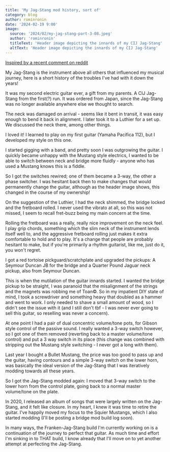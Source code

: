 ```yaml
---
title: 'My Jag-Stang mod history, sort of'
category: blog
author: rominronin
date: '2024-02-19 9:00'
image:
  source: '2024/02/my-jag-stang-part-3-08.jpeg'
  author: 'rominronin'
  titleText: 'Header image depicting the innards of my CIJ Jag-Stang'
  altText: 'Header image depicting the innards of my CIJ Jag-Stang'
---
```


[Inspired by a recent comment on reddit](https://www.reddit.com/r/offset/comments/1absuj6/comment/kjratle/?utm_source=share&utm_medium=web3x&utm_name=web3xcss&utm_term=1&utm_content=share_button)

My Jag-Stang is the instrument above all others that influenced my musical journey, here is a short history of the
troubles I've had with it down the years!

It was my second electric guitar ever, a gift from my parents. A CIJ Jag-Stang from the first(?) run. It was ordered
from Japan, since the Jag-Stang was no longer available anywhere else we thought to search.

The neck was damaged on arrival - seems like it bent in transit, it was easy enough to bend it back in alignment. I
later took it to a Luthier for a set up. We discussed the neck there, among other things.

I loved it! I learned to play on my first guitar (Yamaha Pacifica 112), but I developed my style on this one.

I started gigging with a band, and pretty soon I was outgrowing the guitar. I quickly became unhappy with the 
Mustang style electrics, I wanted to be able to switch between neck and bridge more fluidly - anyone who has 
used a Mustang knows this is a fiddle.

So I got the switches rewired; one of them became a 3-way, the other a phase switcher. I was hesitant back then to 
make changes that would permanently change the guitar, although as the header image shows, this changed in the 
course of my ownership!

On the suggestion of the Luthier, I had the neck shimmed, the bridge locked and the fretboard rolled. I never used 
the vibrato at all, so this was not missed, I seem to recall fret-buzz being my main concern at the time.

Rolling the fretboard was a really, really nice improvement on the neck feel. I play grip chords, something which 
the slim neck of the instrument lends itself well to, and the aggressive fretboard rolling just makes it extra 
comfortable to hold and to play. It's a change that people are probably hesitant to make, but if you're primarily a 
rhythm guitarist, like me, just do it, you won't regret.  

I got a red tortoise pickguard/scratchplate and upgraded the pickups: A Seymour Duncan JB for the bridge and a
Quarter Pound Jaguar neck pickup, also from Seymour Duncan.

This is when the mutilation of the guitar innards started. I wanted the bridge pickup to be straight, I was paranoid 
that the misalignment of the strings and the magnets was robbing me of Toan©. So in my impatient DIY state of mind, 
I took a screwdriver and something heavy that doubled as a hammer and went to work. I only needed to shave a small 
amount of wood, so I didn't see the issue with it (and I still don't tbf - I was never ever going to sell this 
guitar, so reselling was never a concern).

At one point I had a pair of dual concentric volume/tone pots, for Gibson style control of the passive sound. I 
really wanted a 3-way switch however, so I got one of them removed (reverting back to a master volume/tone control) 
and put a 3 way switch in its place (this change was combined with stripping out the Mustang style switching - I 
never got a long with them).

Last year I bought a Bullet Mustang, the price was too good to pass up and the guitar, having contours and a simple 
3-way switch on the lower horn, was basically the ideal version of the Jag-Stang that I was iteratively modding 
towards all these years.

So I got the Jag-Stang modded again: I moved that 3-way switch to the lower horn from the control plate, going back 
to a normal master volume/tone on the plate.

In 2020, I released an album of songs that were largely written on the Jag-Stang, and it felt like closure. In my 
heart, I knew it was time to retire the guitar. I've happily moved my focus to the Squier Mustangs, which I also 
started modding (I'll be posting a bridge mod build log soon).

In many ways, the Franken-Jag-Stang build I'm currently working on is a continuation of the journey to perfect that 
guitar. As much time and effort I'm sinking in to THAT build, I know already that I'll move on to yet another 
attempt at perfecting the Jag-Stang.